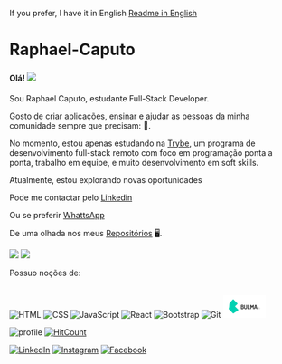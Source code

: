 If you prefer, I have it in English [Readme in English](https://github.com/RaphaelCaputo2/RaphaelCaputo2/blob/main/english.md)
# Raphael-Caputo

###  <h4> Olá! <img src="https://raw.githubusercontent.com/verma-anushka/verma-anushka/master/gifs/wave.gif" width="30px"></h4>

Sou Raphael Caputo, estudante Full-Stack Developer.

Gosto de criar aplicações, ensinar e ajudar as pessoas da minha comunidade sempre que precisam: :handshake:.

No momento, estou apenas estudando na [Trybe](www.betrybe.com), um programa de desenvolvimento full-stack remoto com foco em programação ponta a ponta, trabalho em equipe, e muito desenvolvimento em soft skills. 


Atualmente, estou explorando novas oportunidades

Pode me contactar pelo [Linkedin](https://www.linkedin.com/in/raphael-caputo/)


Ou se preferir [WhattsApp](https://api.whatsapp.com/send?phone=5524981304732)

De uma olhada nos meus [Repositórios](https://github.com/RaphaelCaputo2?tab=repositories) :desktop_computer:.

<p align="left">
  
  <img src="https://github-readme-stats.vercel.app/api?username=raphaelcaputo2&hide=stars&show_icons=true&theme=gotham&line_height=32">
  <img src="https://github-readme-stats.vercel.app/api/top-langs/?username=raphaelcaputo2&count_private=true&theme=gotham">

</p>
Possuo noções de:
<br><br>

<p >
  <span  class="d-flex">
    <img title="HTML" alt="HTML" height=40 src="https://www.w3.org/html/logo/downloads/HTML5_Badge_256.png">
    <img title="CSS" alt="CSS" height=40
      src="https://www.kindpng.com/picc/m/464-4640184_css3-png-download-css-icon-transparent-png.png">
    <img title="JavaScript" alt="JavaScript" height=40
      src="https://upload.wikimedia.org/wikipedia/commons/thumb/9/99/Unofficial_JavaScript_logo_2.svg/600px-Unofficial_JavaScript_logo_2.svg.png">
    <img title="React" alt="React" height=40 src="https://cdn.worldvectorlogo.com/logos/react.svg">
    <img title="Bootstrap" alt="Bootstrap" height=40
      src="https://upload.wikimedia.org/wikipedia/commons/thumb/b/b2/Bootstrap_logo.svg/480px-Bootstrap_logo.svg.png">
    <img title="Git" alt="Git" height=40 src="https://git-scm.com/images/logos/downloads/Git-Icon-1788C.png">
    <img title="Bulma" alt="Bulma" height=40 src="https://raw.githubusercontent.com/jgthms/bulma/master/docs/images/bulma-banner.png">
  </span>
</p>

​![profile](https://komarev.com/ghpvc/?username=RaphaelCaputo2)
[![HitCount](http://hits.dwyl.com/RaphaelCaputo2/{project}.svg)](http://hits.dwyl.com/RaphaelCaputo2/{project})





<a href="https://www.linkedin.com/in/raphael-caputo/" target="_blank"><img src="https://img.shields.io/badge/LinkedIn-%230077B5.svg?&style=flat-square&logo=linkedin&logoColor=white" alt="LinkedIn"></a>
<a href="https://www.instagram.com/raphascaputo/" target="_blank"><img src="https://img.shields.io/badge/Instagram-%23E4405F.svg?&style=flat-square&logo=instagram&logoColor=white" alt="Instagram"></a>
<a href="https://www.facebook.com/faelcaputo/" target="_blank"><img src="https://img.shields.io/badge/Facebook-%231877F2.svg?&style=flat-square&logo=facebook&logoColor=white" alt="Facebook"></a>

